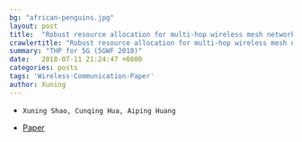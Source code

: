 ```yaml
---
bg: "african-penguins.jpg"
layout: post
title:  "Robust resource allocation for multi-hop wireless mesh networks with end-to-end traffic specifications (Ad Hoc Networks 2011)"
crawlertitle: "Robust resource allocation for multi-hop wireless mesh networks with end-to-end traffic specifications (Ad Hoc Networks 2011)"
summary: "THP for 5G (5GWF 2018)"
date:   2018-07-11 21:24:47 +0800
categories: posts
tags: 'Wireless-Communication-Paper'
author: Xuning
---
```


- `Xuning Shao, Cunqing Hua, Aiping Huang`

- [Paper](https://www.sciencedirect.com/science/article/abs/pii/S157087051100076X)


